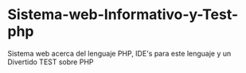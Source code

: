# Sistema-web-Informativo-y-Test-php
Sistema web acerca del lenguaje PHP, IDE's para este lenguaje y un Divertido TEST sobre PHP
